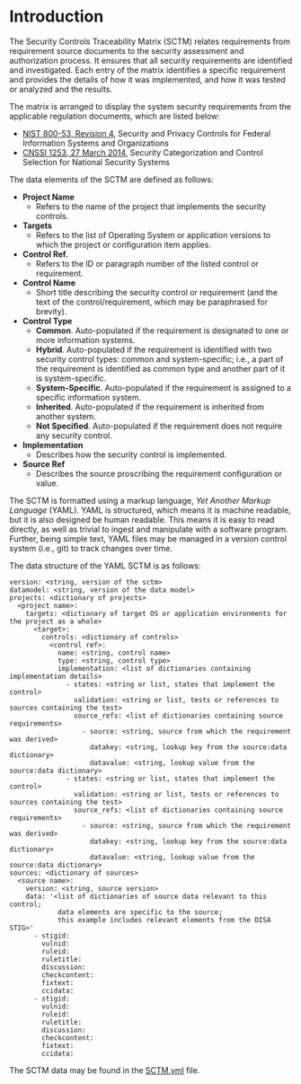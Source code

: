 # Introduction

The Security Controls Traceability Matrix (SCTM) relates requirements from
requirement source documents to the security assessment and authorization
process. It ensures that all security requirements are identified and
investigated. Each entry of the matrix identifies a specific requirement and
provides the details of how it was implemented, and how it was tested or
analyzed and the results.

The matrix is arranged to display the system security requirements from the
applicable regulation documents, which are listed below:

- [NIST 800-53, Revision 4](
http://nvlpubs.nist.gov/nistpubs/SpecialPublications/NIST.SP.800-53r4.pdf),
Security and Privacy Controls for Federal Information Systems and Organizations
- [CNSSI 1253, 27 March 2014](
https://www.cnss.gov/CNSS/openDoc.cfm?Mks5eBBtYkCVcXNhRPhlIA==),
Security Categorization and Control Selection for National Security Systems

The data elements of the SCTM are defined as follows:

- **Project Name**
    - Refers to the name of the project that implements the security controls.
- **Targets**
    - Refers to the list of Operating System or application versions to which
    the project or configuration item applies.
- **Control Ref.**
    - Refers to the ID or paragraph number of the listed control or
    requirement.
- **Control Name**
    - Short title describing the security control or requirement (and the
    text of the control/requirement, which may be paraphrased for brevity).
- **Control Type**
    - **Common**. Auto-populated if the requirement is designated to one or
    more
    information systems.
    - **Hybrid**. Auto-populated if the requirement is identified with two
    security control types: common and system-specific; i.e., a part of the
    requirement is identified as common type and another part of it is
    system-specific.
    - **System-Specific**. Auto-populated if the requirement is assigned to a
    specific information system.
    - **Inherited**. Auto-populated if the requirement is inherited from
    another system.
    - **Not Specified**. Auto-populated if the requirement does not require any
    security control.
- **Implementation**
    - Describes how the security control is implemented.
- **Source Ref**
    - Describes the source proscribing the requirement configuration or value.

The SCTM is formatted using a markup language, *Yet Another Markup Language*
(YAML). YAML is structured, which means it is machine readable, but it is
also designed be human readable. This means it is easy to read directly, as
well as trivial to ingest and manipulate with a software program. Further,
being simple text, YAML files may be managed in a version control system (i.e.,
git) to track changes over time.

The data structure of the YAML SCTM is as follows:

```
version: <string, version of the sctm>
datamodel: <string, version of the data model>
projects: <dictionary of projects>
  <project name>:
    targets: <dictionary of target OS or application environments for the project as a whole>
      <target>:
        controls: <dictionary of controls>
          <control ref>:
            name: <string, control name>
            type: <string, control type>
            implementation: <list of dictionaries containing implementation details>
              - states: <string or list, states that implement the control>
                validation: <string or list, tests or references to sources containing the test>
                source_refs: <list of dictionaries containing source requirements>
                  - source: <string, source from which the requirement was derived>
                    datakey: <string, lookup key from the source:data dictionary>
                    datavalue: <string, lookup value from the source:data dictionary>
              - states: <string or list, states that implement the control>
                validation: <string or list, tests or references to sources containing the test>
                source_refs: <list of dictionaries containing source requirements>
                  - source: <string, source from which the requirement was derived>
                    datakey: <string, lookup key from the source:data dictionary>
                    datavalue: <string, lookup value from the source:data dictionary>
sources: <dictionary of sources>
  <source name>:
    version: <string, source version>
    data: '<list of dictionaries of source data relevant to this control;
            data elements are specific to the source;
            this example includes relevant elements from the DISA STIG>'
      - stigid:
        vulnid:
        ruleid:
        ruletitle:
        discussion:
        checkcontent:
        fixtext:
        ccidata:
      - stigid:
        vulnid:
        ruleid:
        ruletitle:
        discussion:
        checkcontent:
        fixtext:
        ccidata:
```

The SCTM data may be found in the [SCTM.yml](SCTM.yml) file.
